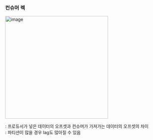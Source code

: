 ### 컨슈머 렉
<img width="333" alt="image" src="https://user-images.githubusercontent.com/72377237/160516209-9836aed1-1628-4eee-9b96-fa0bc84d9000.png">

: 프로듀서가 넣은 데이터의 오프셋과 컨슈머가 가져가는 데이터의 오프셋의 차이   
: 파티션이 많을 경우 lag도 많아질 수 있음   
